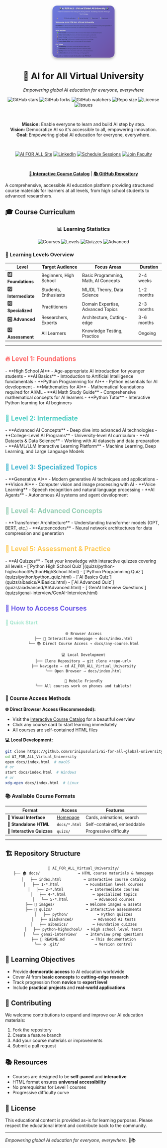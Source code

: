 <div align="center">
  <img src="./images/welcome.png" alt="AI for All Virtual University" width="200" style="border-radius:15px; box-shadow: 0 4px 8px rgba(0,0,0,0.3);">

  <h1>🤖 AI for All Virtual University</h1>

  <p><em>Empowering global AI education for everyone, everywhere</em></p>

  <p>
    <img src="https://img.shields.io/github/stars/srinipusuluri/ai-for-all-global-university?style=social" alt="GitHub stars">
    <img src="https://img.shields.io/github/forks/srinipusuluri/ai-for-all-global-university?style=social" alt="GitHub forks">
    <img src="https://img.shields.io/github/watchers/srinipusuluri/ai-for-all-global-university?style=social" alt="GitHub watchers">
    <img src="https://img.shields.io/github/repo-size/srinipusuluri/ai-for-all-global-university" alt="Repo size">
    <img src="https://img.shields.io/github/license/srinipusuluri/ai-for-all-global-university" alt="License">
    <img src="https://img.shields.io/github/issues/srinipusuluri/ai-for-all-global-university" alt="Issues">
  </p>

  <br>

  **Mission:** Enable everyone to learn and build AI step by step.<br>
  **Vision:** Democratize AI so it's accessible to all, empowering innovation.<br>
  **Goal:** Empowering global AI education for everyone, everywhere.

  <br>

  <p>
    <a href="https://srinipusuluri.github.io/ai-for-all/"><img src="https://img.shields.io/badge/🌟_Visit_AI_FOR_ALL_Site-blue?style=for-the-badge" alt="AI FOR ALL Site"></a>
    <a href="https://www.linkedin.com/in/pusulurisrinivasa/"><img src="https://img.shields.io/badge/👨‍🏫_Created_by_Srinivasa_Pusuluri-blue?style=for-the-badge" alt="LinkedIn"></a>
    <a href="https://docs.google.com/forms/d/1CbYODkVmHtE_vVCywD6EyOP0i9fWCiDmjv7bomAE4Wo/viewform"><img src="https://img.shields.io/badge/📅_Schedule_1--1_Free_Sessions-green?style=for-the-badge" alt="Schedule Sessions"></a>
    <a href="https://docs.google.com/forms/d/e/1FAIpQLSfZMPiXsYL1CbFz5fIVTf-qiah8I53zo2GGAq8_2zwYKPkd_g/viewform"><img src="https://img.shields.io/badge/🤝_Join_Faculty/Volunteer/Mentor-orange?style=for-the-badge" alt="Join Faculty"></a>
  </p>

  <br>

  **[🎯 Interactive Course Catalog](docs/index.html)** | **[📚 GitHub Repository](https://github.com/srinipusuluri/ai-for-all-global-university)**

</div>

A comprehensive, accessible AI education platform providing structured course materials for learners at all levels, from high school students to advanced researchers.

## 🎓 Course Curriculum

<div align="center">

### 📊 Learning Statistics
<p>
  <img src="https://img.shields.io/badge/✅_Courses_Available-20+-brightgreen" alt="Courses">
  <img src="https://img.shields.io/badge/🎓_Learning_Levels-5-blue" alt="Levels">
  <img src="https://img.shields.io/badge/📝_Interactive_Quizzes-5-orange" alt="Quizzes">
  <img src="https://img.shields.io/badge/🚀_Advanced_Content-LLM_+_More-purple" alt="Advanced">
</p>

</div>

### 🎯 Learning Levels Overview

| Level | Target Audience | Focus Areas | Duration |
|-------|----------------|-------------|----------|
| **1️⃣ Foundations** | Beginners, High School | Basic Programming, Math, AI Concepts | 2-4 weeks |
| **2️⃣ Intermediate** | Students, Enthusiasts | ML/DL Theory, Data Science | 1-2 months |
| **3️⃣ Specialized** | Practitioners | Domain Expertise, Advanced Topics | 2-3 months |
| **4️⃣ Advanced** | Researchers, Experts | Architecture, Cutting-edge | 3-6 months |
| **5️⃣ Assessment** | All Learners | Knowledge Testing, Practice | Ongoing |

<hr>

<h2 align="left">
  <span style="color:#FF6B6B;">
    🔥 Level 1: Foundations
  </span>
</h2>
- **High School AI** - Age-appropriate AI introduction for younger students
- **AI Basics** - Introduction to Artificial Intelligence fundamentals
- **Python Programming for AI** - Python essentials for AI development
- **Mathematics for AI** - Mathematical foundations required for AI/ML
- **AI Math Study Guide** - Comprehensive mathematical concepts for AI learners
- **Python Tutor** - Interactive Python learning for AI beginners

<h2 align="left">
  <span style="color:#4ECDC4;">
    🌊
    Level 2: Intermediate
  </span>
</h2>
- **Advanced AI Concepts** - Deep dive into advanced AI technologies
- **College-Level AI Programs** - University-level AI curriculum
- **AI Datasets & Data Science** - Working with AI datasets and data preparation
- **AI/ML/LLM Interactive Learning Platform** - Machine Learning, Deep Learning, and Large Language Models

<h2 align="left">
  <span style="color:#45B7D1;">
    🎯 Level 3: Specialized Topics
  </span>
</h2>
- **Generative AI** - Modern generative AI techniques and applications
- **Vision AI** - Computer vision and image processing with AI
- **Voice Learning** - Speech recognition and natural language processing
- **AI Agents** - Autonomous AI systems and agent development

<h2 align="left">
  <span style="color:#96CEB4;">
    🚀 Level 4: Advanced Concepts
  </span>
</h2>
- **Transformer Architecture** - Understanding transformer models (GPT, BERT, etc.)
- **Autoencoders** - Neural network architectures for data compression and generation

<h2 align="left">
  <span style="color:#FECA57;">
    📝 Level 5: Assessment & Practice
  </span>
</h2>
- **AI Quizzes** - Test your knowledge with interactive quizzes covering all levels
  - [`Python High School Quiz`](quizs/python-highschool/PythonHighSchool.html)
  - [`Python Programming Quiz`](quizs/python/python_quiz.html)
  - [`AI Basics Quiz`](quizs/aibasics/AIBasics.html)
  - [`AI Advanced Quiz`](quizs/aiadvanced/AIAdvanced.html)
  - [`GenAI Interview Questions`](quizs/genai-interview/GenAI-Interview.html)

<h2 align="left">
  <span style="color:#6C5CE7;">
    📖 How to Access Courses
  </span>
</h2>

<h3 align="left">
  <span style="color:#A8E6CF;">
    🚀 Quick Start
  </span>
</h3>

<div align="center">

```
🌐 Browser Access
├── 🎯 Interactive Homepage → docs/index.html
└── 📚 Direct Course Access → docs/any-course.html

💻 Local Development
├── Clone Repository → git clone <repo-url>
├── Navigate → cd AI_FOR_ALL_Virtual_University
└── Open Browser → docs/index.html

📱 Mobile Friendly
└── All courses work on phones and tablets!
```

</div>

### 🎯 Course Access Methods

**🌐 Direct Browser Access (Recommended):**
- Visit the [Interactive Course Catalog](docs/index.html) for a beautiful overview
- Click any course card to start learning immediately
- All courses are self-contained HTML files

**💻 Local Development:**
```bash
git clone https://github.com/srinipusuluri/ai-for-all-global-university
cd AI_FOR_ALL_Virtual_University
open docs/index.html  # macOS
# or
start docs/index.html  # Windows
# or
xdg-open docs/index.html  # Linux
```

### 📚 Available Course Formats

| Format | Access | Features |
|--------|--------|----------|
| **🎨 Visual Interface** | [Homepage](docs/index.html) | Cards, animations, search |
| **📄 Standalone HTML** | `docs/*.html` | Self-contained, embeddable |
| **📝 Interactive Quizzes** | `quizs/` | Progressive difficulty |

<hr>

## 🏗️ Repository Structure

<div align="center">

```
📁 AI_FOR_ALL_Virtual_University/
├── 🏠 docs/                 → HTML course materials & homepage
│   ├── index.html          → Interactive course catalog
│   ├── 1-*.html            → Foundation level courses
│   ├── 2-*.html            → Intermediate courses
│   ├── 4-*.html            → Specialized topics
│   └── 5-*.html            → Advanced courses
├── 🧠 images/              → Welcome images & assets
├── 📝 quizs/               → Interactive assessments
│   ├── python/             → Python quizzes
│   ├── aiadvanced/         → Advanced AI tests
│   ├── aibasics/           → Foundation quizzes
│   ├── python-highschool/  → High school level tests
│   └── genai-interview/    → Interview prep questions
├── 📖 README.md            → This documentation
└── ⚙️ .git/                → Version control
```

</div>

## 🎯 Learning Objectives

- Provide **democratic access** to AI education worldwide
- Cover AI from **basic concepts** to **cutting-edge research**
- Track progression from **novice** to **expert level**
- Include **practical projects** and **real-world applications**

## 🤝 Contributing

We welcome contributions to expand and improve our AI education materials:

1. Fork the repository
2. Create a feature branch
3. Add your course materials or improvements
4. Submit a pull request

## 📚 Resources

- Courses are designed to be **self-paced** and **interactive**
- HTML format ensures **universal accessibility**
- No prerequisites for Level 1 courses
- Progressive difficulty curve

## 📄 License

This educational content is provided as-is for learning purposes. Please respect the educational intent and contribute back to the community.

---

*Empowering global AI education for everyone, everywhere.* 🤖📚
